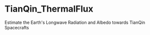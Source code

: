 # TianQin_ThermalFlux
Estimate the Earth's Longwave Radiation and Albedo towards TianQin Spacecrafts
